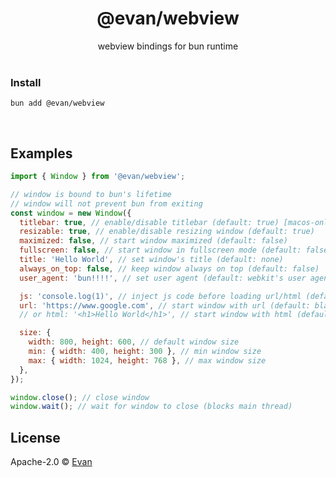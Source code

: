 <h1 align=center>@evan/webview</h1>
<div align=center>webview bindings for bun runtime</div>

<br />

### Install
`bun add @evan/webview`


<br />

## Examples

```js
import { Window } from '@evan/webview';

// window is bound to bun's lifetime
// window will not prevent bun from exiting
const window = new Window({
  titlebar: true, // enable/disable titlebar (default: true) [macos-only]
  resizable: true, // enable/disable resizing window (default: true)
  maximized: false, // start window maximized (default: false)
  fullscreen: false, // start window in fullscreen mode (default: false)
  title: 'Hello World', // set window's title (default: none)
  always_on_top: false, // keep window always on top (default: false)
  user_agent: 'bun!!!!', // set user agent (default: webkit's user agent)

  js: 'console.log(1)', // inject js code before loading url/html (default: none)
  url: 'https://www.google.com', // start window with url (default: blank)
  // or html: '<h1>Hello World</h1>', // start window with html (default: "")

  size: {
    width: 800, height: 600, // default window size
    min: { width: 400, height: 300 }, // min window size
    max: { width: 1024, height: 768 }, // max window size
  },
});

window.close(); // close window
window.wait(); // wait for window to close (blocks main thread)
```

## License

Apache-2.0 © [Evan](https://github.com/evanwashere)